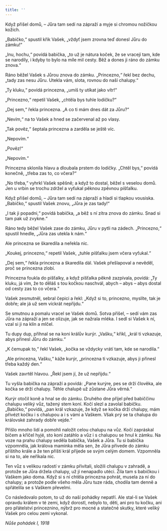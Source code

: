 ```yaml
---
title: ''
---
```


Když přišel domů, – Jůra tam sedí na zápraží a myje si chromou nožičkou kožich.

„Babičko,“ spustil křik Vašek, „vždyť jsem zrovna teď donesl Jůru do zámku!“

„Inu, hochu,“ povídá babička, „to už je nátura koček, že se vracejí tam, kde se narodily, i kdyby to bylo na míle mil cesty. Běž a dones ji ráno do zámku znova.“

Ráno běžel Vašek s Jůrou znova do zámku. „Princezno,“ řekl bez dechu, „tady zas nesu Jůru. Utekla vám, slota, rovnou do naší chalupy.“

„Ty kluku,“ povídá princezna, „umíš ty utíkat jako vítr!“

„Princezno,“ repetil Vašek, „chtěla bys tuhle lodičku?“

„Dej sem,“ řekla princezna. „A co ti mám dnes dát za Jůru?“

„Nevím,“ na to Vašek a hned se začervenal až po vlasy.

„Tak pověz,“ šeptala princezna a zarděla se ještě víc.

„Nepovím.“

„Pověz!“

„Nepovím.“

Princezna sklonila hlavu a dloubala prstem do lodičky. „Chtěl bys,“ povídá konečně, „třeba zas to, co včera?“

„No třeba,“ vyhrkl Vašek spěšně; a když to dostal, běžel s veselou domů. Jen u vrbin se trochu zdržel a vyťukal pěknou zpěvnou píšťalku.

Když přišel domů, – Jůra tam sedí na zápraží a hladí si tlapkou vousiska. „Babičko,“ spustil Vašek znovu, „Jůra je zas tady!“

„I tak ji popadni,“ povídá babička, „a běž s ní zítra znova do zámku. Snad si tam pak už zvykne.“

Ráno tedy běžel Vašek zase do zámku, Jůru v pytli na zádech. „Princezno,“ spustil hnedle, „Jůra zas utekla k nám.“

Ale princezna se škaredila a neřekla nic.

„Koukej, princezno,“ repetil Vašek, „tuhle píšťalku jsem včera vyťukal.“

„Dej sem,“ řekla princezna a škaredila dál. Vašek přešlapoval a nevěděl, proč se princezna zlobí.

Princezna foukla do píšťalky, a když píšťalka pěkně zazpívala, povídá: „Ty kluku, já vím, že to děláš s tou kočkou naschvál, abych – abys – abys dostal od cesty zas to co včera.“

Vašek zesmutněl, sebral čepici a řekl: „Když si to, princezno, myslíte, tak je dobře; ale já už sem víckrát nepřijdu.“

Se smutnou a pomalu vracel se Vašek domů. Sotva přišel, – sedí vám zas Jůra na zápraží a jen se olizuje, jak se nažrala mléka. I sedl si Vašek k ní, vzal si ji na klín a mlčel.

Tu dupy dup, přihnal se na koni králův kurýr. „Vašku,“ křikl, „král ti vzkazuje, abys přinesl Jůru do zámku.“

„K čemupak to,“ řekl Vašek, „kočka se vždycky vrátí tam, kde se narodila.“

„Ale princezna, Vašku,“ káže kurýr, „princezna ti vzkazuje, abys ji přinesl třeba každý den.“

Vašek zavrtěl hlavou. „Řekl jsem jí, že už nepřijdu.“

Tu vyšla babička na zápraží a povídá: „Pane kurýre, pes se drží člověka, ale kočka se drží chalupy. Téhle chalupě už zůstane Jůra věrná.“

Kurýr otočil koně a hnal se do zámku. Druhého dne přijel před babiččinu chalupu veliký vůz, tažený stem koní. Kočí slezl a zavolal babičku. „Babičko,“ povídá, „pan král vzkazuje, že když se kočka drží chalupy, mám přivézt kočku i s chalupou a i s vámi a Vaškem. Však prý se ta chalupa do královské zahrady dobře vejde.“

Přišlo mnoho lidí a pomohli naložit celou chalupu na vůz. Kočí zapráskal bičem a křičel hyjé, sto koní zatáhlo a vůz i s chalupou se hnul k zámku. Na voze na prahu chalupy seděla babička, Vašek a Jůra. Tu si babička vzpomněla, jak králova maminka měla sen, že Jůra přivede do zámku příštího krále a že ten příští král přijede se svým celým domem. Vzpomněla si na to, ale neříkala nic.

Ten vůz s velikou radostí v zámku přivítali, složili chalupu v zahradě, a protože se Jůra držela chalupy, už jí nenapadlo utéci. Žila tam s babičkou i Vaškem jako doma. Když si s ní chtěla princezna pohrát, musela za ní do chalupy; a protože podle všeho měla Jůru tuze ráda, chodila tam denně a spřátelila se s Vaškem převelmi.

Co následovalo potom, to už do naší pohádky nepatří. Ale stal-li se Vašek opravdu králem v té zemi, když dorostl, nebylo to, děti, ani pro tu kočku, ani pro přátelství princeznino, nýbrž pro mocné a statečné skutky, které veliký Vašek pro celou zemi vykonal.

_Nůše pohádek I, 1918_
